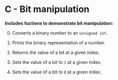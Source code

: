 # C - Bit manipulation
**Includes fuctions to demonstrate bit manipulation:**

0. Converts a binary number to an `unsigned int`.

1. Prints the binary representation of a number.

2. Returns the value of a bit at a given index.

3. Sets the value of a bit to `1` at a given index.

4. Sets the value of a bit to `0` at a given index.
